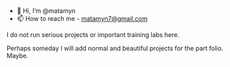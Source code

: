 - 👋 Hi, I’m @matamyn
- 📫 How to reach me - matamyn7@gmail.com

I do not run serious projects or important training labs here.

Perhaps someday I will add normal and beautiful projects for the part folio. Maybe.
